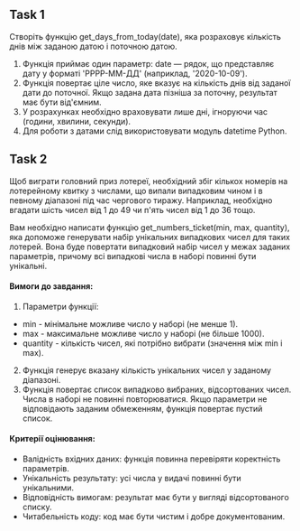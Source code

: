 ## Task 1

Створіть функцію get_days_from_today(date), яка розраховує кількість днів між заданою датою і поточною датою.

1. Функція приймає один параметр: date — рядок, що представляє дату у форматі 'РРРР-ММ-ДД' (наприклад, '2020-10-09').
2. Функція повертає ціле число, яке вказує на кількість днів від заданої дати до поточної. Якщо задана дата пізніша за поточну, результат має бути від'ємним.
3. У розрахунках необхідно враховувати лише дні, ігноруючи час (години, хвилини, секунди).
4. Для роботи з датами слід використовувати модуль datetime Python.

## Task 2

Щоб виграти головний приз лотереї, необхідний збіг кількох номерів на лотерейному квитку з числами, що випали випадковим чином і в певному діапазоні під час чергового тиражу. Наприклад, необхідно вгадати шість чисел від 1 до 49 чи п'ять чисел від 1 до 36 тощо.

Вам необхідно написати функцію get_numbers_ticket(min, max, quantity), яка допоможе генерувати набір унікальних випадкових чисел для таких лотерей. Вона буде повертати випадковий набір чисел у межах заданих параметрів, причому всі випадкові числа в наборі повинні бути унікальні.

#### Вимоги до завдання:

1. Параметри функції:

- min - мінімальне можливе число у наборі (не менше 1).
- max - максимальне можливе число у наборі (не більше 1000).
- quantity - кількість чисел, які потрібно вибрати (значення між min і max).

2. Функція генерує вказану кількість унікальних чисел у заданому діапазоні.
3. Функція повертає список випадково вибраних, відсортованих чисел. Числа в наборі не повинні повторюватися. Якщо параметри не відповідають заданим обмеженням, функція повертає пустий список.

#### Критерії оцінювання:

- Валідність вхідних даних: функція повинна перевіряти коректність параметрів.
- Унікальність результату: усі числа у видачі повинні бути унікальними.
- Відповідність вимогам: результат має бути у вигляді відсортованого списку.
- Читабельність коду: код має бути чистим і добре документованим.
